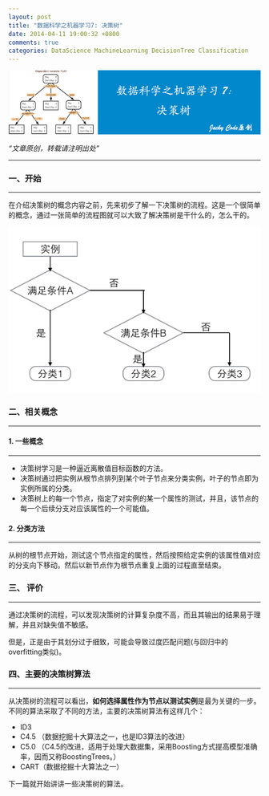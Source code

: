 ```yaml
---
layout: post
title: "数据科学之机器学习7: 决策树"
date: 2014-04-11 19:00:32 +0800
comments: true
categories: DataScience MachineLearning DecisionTree Classification
---
```


![article 21](/images/article/article21.jpg)
<!-- more -->

*“文章原创，转载请注明出处”*

***

### 一、开始
***

在介绍决策树的概念内容之前，先来初步了解一下决策树的流程。这是一个很简单的概念，通过一张简单的流程图就可以大致了解决策树是干什么的，怎么干的。

![decision trees](\images\a21\decisiontrees.jpg)

### 二、相关概念
***

#### 1. 一些概念
***

* 决策树学习是一种逼近离散值目标函数的方法。
* 决策树通过把实例从根节点排列到某个叶子节点来分类实例，叶子的节点即为实例所属的分类。
* 决策树上的每一个节点，指定了对实例的某一个属性的测试，并且，该节点的每一个后续分支对应该属性的一个可能值。

#### 2. 分类方法
***
从树的根节点开始，测试这个节点指定的属性，然后按照给定实例的该属性值对应的分支向下移动。然后以新节点作为根节点重复上面的过程直至结束。

### 三、 评价
***

通过决策树的流程，可以发现决策树的计算复杂度不高，而且其输出的结果易于理解，并且对缺失值不敏感。

但是，正是由于其划分过于细致，可能会导致过度匹配问题(与回归中的overfitting类似)。

### 四、主要的决策树算法
***

从决策树的流程可以看出，**如何选择属性作为节点以测试实例**是最为关键的一步。不同的算法采取了不同的方法，主要的决策树算法有这样几个：

* ID3
* C4.5 （数据挖掘十大算法之一，也是ID3算法的改进）
* C5.0 （C4.5的改进，适用于处理大数据集，采用Boosting方式提高模型准确率，因而又称BoostingTrees。）
* CART（数据挖掘十大算法之一）

下一篇就开始讲讲一些决策树的算法。